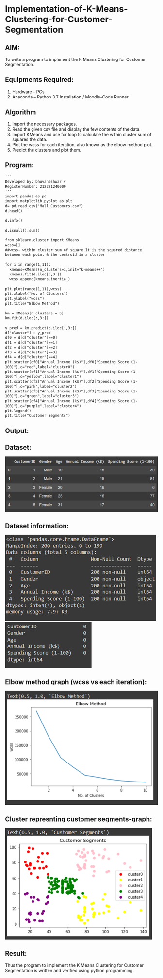 # Implementation-of-K-Means-Clustering-for-Customer-Segmentation

## AIM:
To write a program to implement the K Means Clustering for Customer Segmentation.

## Equipments Required:
1. Hardware – PCs
2. Anaconda – Python 3.7 Installation / Moodle-Code Runner

## Algorithm
1. Import the necessary packages.
2. Read the given csv file and display the few contents of the data.
3. Import KMeans and use for loop to calculate the within cluster sum of squares the data.
4. Plot the wcss for each iteration, also known as the elbow method plot.
5. Predict the clusters and plot them.

## Program:
```
'''
Developed by: bhuvaneshwar v
RegisterNumber: 212221240009
'''
import pandas as pd
import matplotlib.pyplot as plt
d= pd.read_csv("Mall_Customers.csv")
d.head()

d.info()

d.isnull().sum()

from sklearn.cluster import KMeans
wcss=[]
##wcss- within cluster sum of square.It is the squared distance between each point & the centroid in a cluster

for i in range(1,11):
  kmeans=KMeans(n_clusters=i,init="k-means++")
  kmeans.fit(d.iloc[:,3:])
  wcss.append(kmeans.inertia_)

plt.plot(range(1,11),wcss)
plt.xlabel("No. of Clusters")
plt.ylabel("wcss")
plt.title("Elbow Method")

km = KMeans(n_clusters = 5)
km.fit(d.iloc[:,3:])

y_pred = km.predict(d.iloc[:,3:])
d["cluster"] = y_pred
df0 = d[d["cluster"]==0]
df1 = d[d["cluster"]==1]
df2 = d[d["cluster"]==2]
df3 = d[d["cluster"]==3]
df4 = d[d["cluster"]==4]
plt.scatter(df0["Annual Income (k$)"],df0["Spending Score (1-100)"],c="red",label="cluster0")
plt.scatter(df1["Annual Income (k$)"],df1["Spending Score (1-100)"],c="yellow",label="cluster1")
plt.scatter(df2["Annual Income (k$)"],df2["Spending Score (1-100)"],c="pink",label="cluster2")
plt.scatter(df3["Annual Income (k$)"],df3["Spending Score (1-100)"],c="green",label="cluster3")
plt.scatter(df4["Annual Income (k$)"],df4["Spending Score (1-100)"],c="purple",label="cluster4")
plt.legend()
plt.title("Customer Segments")
```

## Output:
## Dataset:
![K Means Clustering for Customer Segmentation](ss1.png)

## Dataset information:
![output 2](ss2.png)
![output 3](ss3.png)

## Elbow method graph (wcss vs each iteration):
![output 4](ss4.png)

## Cluster represnting customer segments-graph:
![output 5](ss5.png)

## Result:
Thus the program to implement the K Means Clustering for Customer Segmentation is written and verified using python programming.
